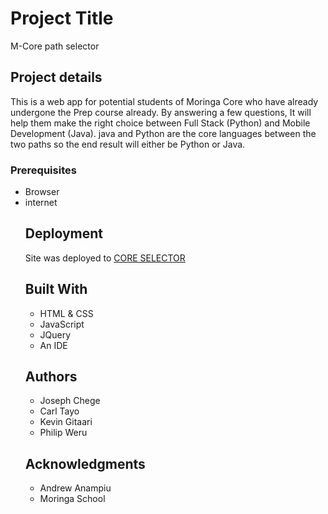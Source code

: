 # Project Title

M-Core path selector

## Project details

This is a web app for potential students of Moringa Core who have already undergone the Prep course already. By answering a few questions, It will help them make the right choice between Full Stack (Python) and Mobile Development (Java). java and Python are the core languages between the two paths so the end result will either be Python or Java. 

### Prerequisites
<ul>
<li>Browser</li>
<li>internet</li>


## Deployment

Site was deployed to <a href="https://vinkematics.github.io/moringacoreselection/">CORE SELECTOR</a>

## Built With

* HTML & CSS
* JavaScript
* JQuery
* An IDE

## Authors

* Joseph Chege
* Carl Tayo
* Kevin Gitaari
* Philip Weru

## Acknowledgments

* Andrew Anampiu
* Moringa School